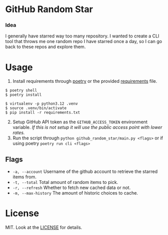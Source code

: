# GitHub Random Star

### Idea

I generally have starred way too many repository. I wanted to create a CLI tool that throws me one random repo I have starred once a day, so I can go back to these repos and explore them.

# Usage

1. Install requirements through [poetry](pyproject.toml) or the provided [requirements](requirements.txt) file.

```
$ poetry shell
$ poetry install
```

```
$ virtualenv -p python3.12 .venv
$ source .venv/bin/activate
$ pip install -r requirements.txt
```

2. Setup GitHub API token as the `GITHUB_ACCESS_TOKEN` environment variable. _If this is not setup it will use the public access point with lower rates._
3. Run the script through `python github_random_star/main.py <flags>` or if using poetry `poetry run cli <flags>`

## Flags

- `-a, --account` Username of the github account to retrieve the starred items from.
- `-t, --total` Total amount of random items to pick.
- `-r, --refresh` Whether to fetch new cached data or not.
- `-m, --max-history` The amount of historic choices to cache.

# License

MIT. Look at the [LICENSE](LICENSE.md) for details.
